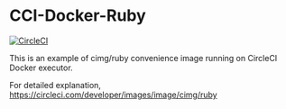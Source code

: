 # CCI-Docker-Ruby

[![CircleCI](https://circleci.com/gh/mayoct/CCI-Docker-Ruby/tree/main.svg?style=svg)](https://circleci.com/gh/mayoct/CCI-Docker-Ruby/tree/main)

This is an example of cimg/ruby convenience image running on CircleCI Docker executor.

For detailed explanation, https://circleci.com/developer/images/image/cimg/ruby
